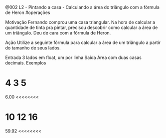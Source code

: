 @002 L2 - Pintando a casa - Calculando a área do triângulo com a fórmula de Heron #operações


Motivação
Fernando comprou uma casa triangular. Na hora de calcular a quantidade de tinta pra pintar, precisou descobrir como calcular a área de um triângulo. Deu de cara com a fórmula de Heron.

Ação
Utilize a seguinte fórmula para calcular a área de um triângulo a partir do tamanho de seus lados.



Entrada
3 lados em float, um por linha
Saída
Área com duas casas decimais.
Exemplos
>>>>>>>>
4
3
5
========
6.00
<<<<<<<<

>>>>>>>>
10
12
16
========
59.92
<<<<<<<<